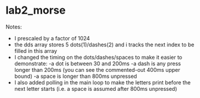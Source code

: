# lab2_morse
Notes: 
- I prescaled by a factor of 1024
- the dds array stores 5 dots(1)/dashes(2) and i tracks the next index to be filled in this array
- I changed the timing on the dots/dashes/spaces to make it easier to demonstrate:
  -a dot is between 30 and 200ms
  -a dash is any press longer than 200ms (you can see the commented-out 400ms upper bound)
  -a space is longer than 800ms unpressed
- I also added polling in the main loop to make the letters print before the next letter starts (i.e. a space is assumed after 800ms unpressed)
